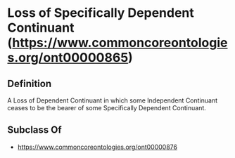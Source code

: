 # Loss of Specifically Dependent Continuant (https://www.commoncoreontologies.org/ont00000865)

## Definition
A Loss of Dependent Continuant in which some Independent Continuant ceases to be the bearer of some Specifically Dependent Continuant.

## Subclass Of
- https://www.commoncoreontologies.org/ont00000876

